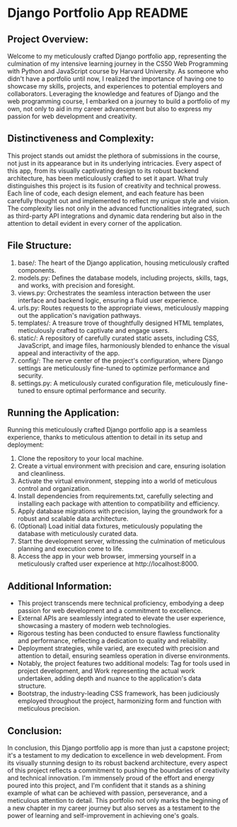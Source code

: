 # Django Portfolio App README

## Project Overview:

Welcome to my meticulously crafted Django portfolio app, representing the culmination of my intensive learning journey in the CS50 Web Programming with Python and JavaScript course by Harvard University. As someone who didn't have a portfolio until now, I realized the importance of having one to showcase my skills, projects, and experiences to potential employers and collaborators. Leveraging the knowledge and features of Django and the web programming course, I embarked on a journey to build a portfolio of my own, not only to aid in my career advancement but also to express my passion for web development and creativity.

## Distinctiveness and Complexity:

This project stands out amidst the plethora of submissions in the course, not just in its appearance but in its underlying intricacies. Every aspect of this app, from its visually captivating design to its robust backend architecture, has been meticulously crafted to set it apart. What truly distinguishes this project is its fusion of creativity and technical prowess. Each line of code, each design element, and each feature has been carefully thought out and implemented to reflect my unique style and vision. The complexity lies not only in the advanced functionalities integrated, such as third-party API integrations and dynamic data rendering but also in the attention to detail evident in every corner of the application.

## File Structure:

1. base/: The heart of the Django application, housing meticulously crafted components.
2. models.py: Defines the database models, including projects, skills, tags, and works, with precision and foresight.
3. views.py: Orchestrates the seamless interaction between the user interface and backend logic, ensuring a fluid user experience.
4. urls.py: Routes requests to the appropriate views, meticulously mapping out the application's navigation pathways.
5. templates/: A treasure trove of thoughtfully designed HTML templates, meticulously crafted to captivate and engage users.
6. static/: A repository of carefully curated static assets, including CSS, JavaScript, and image files, harmoniously blended to enhance the visual appeal and interactivity of the app.
7. config/: The nerve center of the project's configuration, where Django settings are meticulously fine-tuned to optimize performance and security.
8. settings.py: A meticulously curated configuration file, meticulously fine-tuned to ensure optimal performance and security.

## Running the Application:

Running this meticulously crafted Django portfolio app is a seamless experience, thanks to meticulous attention to detail in its setup and deployment:

1. Clone the repository to your local machine.
2. Create a virtual environment with precision and care, ensuring isolation and cleanliness.
3. Activate the virtual environment, stepping into a world of meticulous control and organization.
4. Install dependencies from requirements.txt, carefully selecting and installing each package with attention to compatibility and efficiency.
5. Apply database migrations with precision, laying the groundwork for a robust and scalable data architecture.
6. (Optional) Load initial data fixtures, meticulously populating the database with meticulously curated data.
7. Start the development server, witnessing the culmination of meticulous planning and execution come to life.
8. Access the app in your web browser, immersing yourself in a meticulously crafted user experience at http://localhost:8000.

## Additional Information:

- This project transcends mere technical proficiency, embodying a deep passion for web development and a commitment to excellence.
- External APIs are seamlessly integrated to elevate the user experience, showcasing a mastery of modern web technologies.
- Rigorous testing has been conducted to ensure flawless functionality and performance, reflecting a dedication to quality and reliability.
- Deployment strategies, while varied, are executed with precision and attention to detail, ensuring seamless operation in diverse environments.
- Notably, the project features two additional models: Tag for tools used in project development, and Work representing the actual work undertaken, adding depth and nuance to the application's data structure.
- Bootstrap, the industry-leading CSS framework, has been judiciously employed throughout the project, harmonizing form and function with meticulous precision.

## Conclusion:

In conclusion, this Django portfolio app is more than just a capstone project; it's a testament to my dedication to excellence in web development. From its visually stunning design to its robust backend architecture, every aspect of this project reflects a commitment to pushing the boundaries of creativity and technical innovation. I'm immensely proud of the effort and energy poured into this project, and I'm confident that it stands as a shining example of what can be achieved with passion, perseverance, and a meticulous attention to detail. This portfolio not only marks the beginning of a new chapter in my career journey but also serves as a testament to the power of learning and self-improvement in achieving one's goals.
